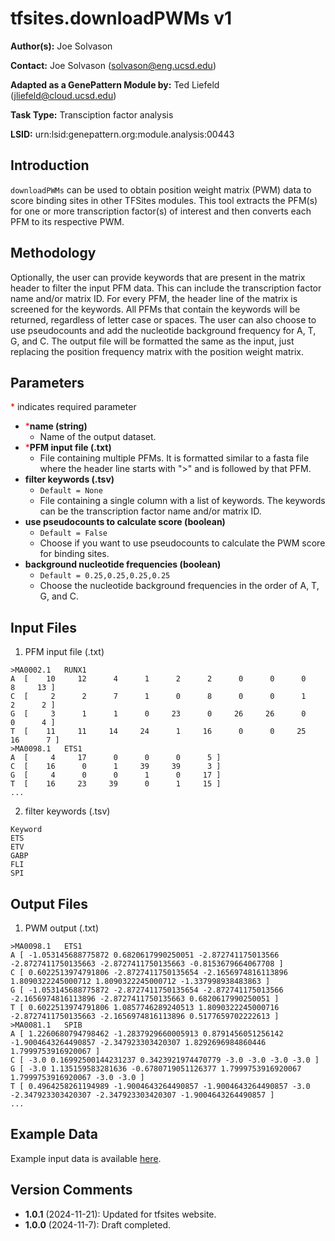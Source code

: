 # tfsites.downloadPWMs v1

**Author(s):** Joe Solvason

**Contact:** Joe Solvason (solvason@eng.ucsd.edu)

**Adapted as a GenePattern Module by:** Ted Liefeld (jliefeld@cloud.ucsd.edu)

**Task Type:** Transciption factor analysis

**LSID:**  urn:lsid:genepattern.org:module.analysis:00443


## Introduction

`downloadPWMs` can be used to obtain position weight matrix (PWM) data to score binding sites in other TFSites modules. This tool extracts the PFM(s) for one or more transcription factor(s) of interest and then converts each PFM to its respective PWM. 


## Methodology

Optionally, the user can provide keywords that are present in the matrix header to filter the input PFM data. This can include the transcription factor name and/or matrix ID. For every PFM, the header line of the matrix is screened for the keywords. All PFMs that contain the keywords will be returned, regardless of letter case or spaces. The user can also choose to use pseudocounts and add the nucleotide background frequency for A, T, G, and C. The output file will be formatted the same as the input, just replacing the position frequency matrix with the position weight matrix.


## Parameters

<span style="color: red;">*</span> indicates required parameter

- <span style="color: red;">*</span>**name (string)**
    - Name of the output dataset.
- <span style="color: red;">*</span>**PFM input file (.txt)**
    - File containing multiple PFMs. It is formatted similar to a fasta file where the header line starts with ">" and is followed by that PFM. 
- **filter keywords (.tsv)**
    - `Default = None`
    - File containing a single column with a list of keywords. The keywords can be the transcription factor name and/or matrix ID. 
- **use pseudocounts to calculate score (boolean)**
    - `Default = False`
    - Choose if you want to use pseudocounts to calculate the PWM score for binding sites.
- **background nucleotide frequencies (boolean)**
    - `Default = 0.25,0.25,0.25,0.25`
    - Choose the nucleotide background frequencies in the order of A, T, G, and C.


## Input Files

1.  PFM input file (.txt)

```
>MA0002.1	RUNX1
A  [    10     12      4      1      2      2      0      0      0      8     13 ]
C  [     2      2      7      1      0      8      0      0      1      2      2 ]
G  [     3      1      1      0     23      0     26     26      0      0      4 ]
T  [    11     11     14     24      1     16      0      0     25     16      7 ]
>MA0098.1	ETS1
A  [     4     17      0      0      0      5 ]
C  [    16      0      1     39     39      3 ]
G  [     4      0      0      1      0     17 ]
T  [    16     23     39      0      1     15 ]
...
```

2.  filter keywords (.tsv)

```
Keyword
ETS
ETV
GABP
FLI
SPI
```
       
## Output Files

1.  PWM output (.txt)

```
>MA0098.1	ETS1
A [ -1.053145688775872 0.6820617990250051 -2.872741175013566 -2.8727411750135663 -2.8727411750135663 -0.8153679664067708 ]
C [ 0.6022513974791806 -2.8727411750135654 -2.1656974816113896 1.8090322245000712 1.8090322245000712 -1.337998938483863 ]
G [ -1.053145688775872 -2.8727411750135654 -2.872741175013566 -2.1656974816113896 -2.8727411750135663 0.6820617990250051 ]
T [ 0.6022513974791806 1.0857746289240513 1.8090322245000716 -2.8727411750135663 -2.1656974816113896 0.5177659702222613 ]
>MA0081.1	SPIB
A [ 1.2260680794798462 -1.2837929660005913 0.8791456051256142 -1.9004643264490857 -2.347923303420307 1.8292696984860446 1.7999753916920067 ]
C [ -3.0 0.16992500144231237 0.3423921974470779 -3.0 -3.0 -3.0 -3.0 ]
G [ -3.0 1.135159583281636 -0.6780719051126377 1.7999753916920067 1.7999753916920067 -3.0 -3.0 ]
T [ 0.4964258261194989 -1.9004643264490857 -1.9004643264490857 -3.0 -2.347923303420307 -2.347923303420307 -1.9004643264490857 ]
... 
```
    
## Example Data

Example input data is available [here]().

    
## Version Comments

- **1.0.1** (2024-11-21): Updated for tfsites website.
- **1.0.0** (2024-11-7): Draft completed.
